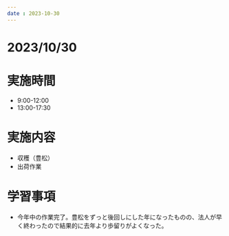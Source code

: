 ```yaml
---
date : 2023-10-30
---
```


# 2023/10/30

# 実施時間
- 9:00-12:00
- 13:00-17:30

# 実施内容
- 収穫（豊松）
- 出荷作業

# 学習事項
- 今年中の作業完了。豊松をずっと後回しにした年になったものの、法人が早く終わったので結果的に去年より歩留りがよくなった。